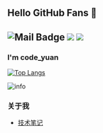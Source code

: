 ## Hello GitHub Fans 👋
![Mail Badge](https://img.shields.io/badge/-1915059302@qq.com-c14438?style=flat&logo=Gmail&logoColor=white&link=mailto:1915059302@qq.com)
![](https://visitor-badge.glitch.me/badge?page_id=GaussYuan191.readme)
![](http://antzuhl.cn:4000/get/@GaussYuan191.readme)
---
### I'm code_yuan

[![Top Langs](https://github-readme-stats.vercel.app/api/top-langs/?username=GaussYuan191&layout=compact)](https://github.com/GaussYuan191/github-readme-stats)



![info](https://github-readme-stats.vercel.app/api?username=GaussYuan191&show_icons=true&count_private=true&hide=prs&theme=default_repocard)

### 关于我
- [技术笔记](http://yuangauss.xyz/)



<!---
GaussYuan191/GaussYuan191 is a ✨ special ✨   repository because its `README.md` (this file) appears on your GitHub profile.
You can click the Preview link to take a look at your   changes.
--->
